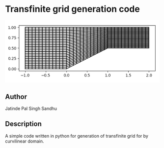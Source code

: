 # Transfinite grid generation code

![Ramp Grid](img/rampgrid.png)

## Author
Jatinde Pal Singh Sandhu

## Description
A simple code written in python for generation of transfinite grid for by curvilinear domain.